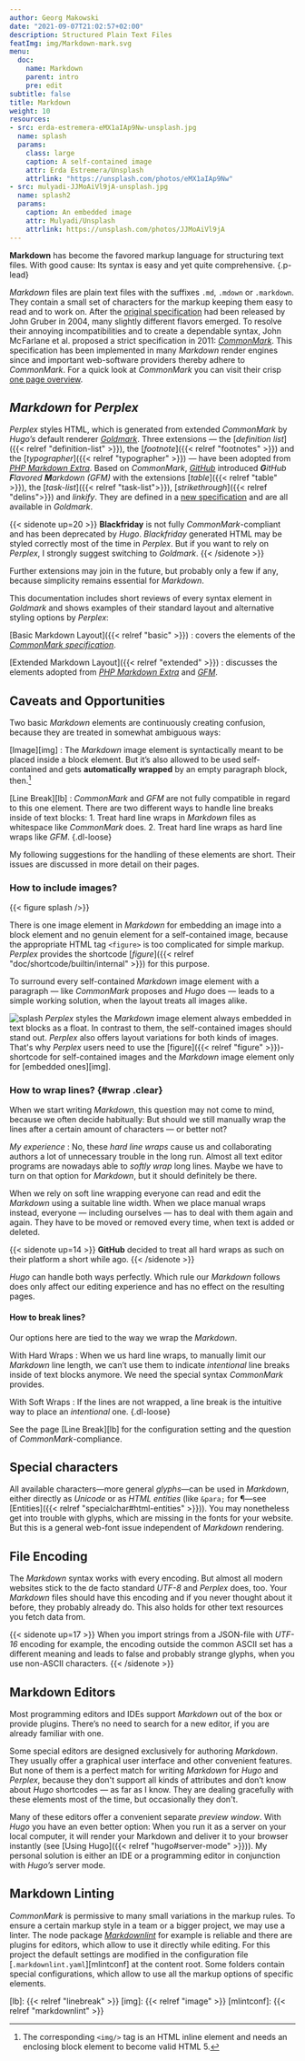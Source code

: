 ```yaml
---
author: Georg Makowski
date: "2021-09-07T21:02:57+02:00"
description: Structured Plain Text Files
featImg: img/Markdown-mark.svg
menu:
  doc:
    name: Markdown
    parent: intro
    pre: edit
subtitle: false
title: Markdown
weight: 10
resources:
- src: erda-estremera-eMX1aIAp9Nw-unsplash.jpg
  name: splash
  params:
    class: large
    caption: A self-contained image
    attr: Erda Estremera/Unsplash
    attrlink: "https://unsplash.com/photos/eMX1aIAp9Nw"
- src: mulyadi-JJMoAiVl9jA-unsplash.jpg
  name: splash2
  params:
    caption: An embedded image
    attr: Mulyadi/Unsplash
    attrlink: https://unsplash.com/photos/JJMoAiVl9jA
---
```


**Markdown** has become the favored markup language for structuring text files. With good cause: Its syntax is easy and yet quite comprehensive.
{.p-lead} <!--more-->

_Markdown_ files are plain text files with the suffixes `.md`, `.mdown` or `.markdown`. They contain a small set of characters for the markup keeping them easy to read and to work on. After the [original specification][omd] had been released by John Gruber in 2004, many slightly different flavors emerged. To resolve their annoying incompatibilities and to create a dependable syntax, John Mc&hairsp;Farlane et al. proposed a strict  specification in 2011: [_CommonMark_][cmark]. This specification has been implemented in many _Markdown_ render engines since and important web-software providers thereby adhere to _CommonMark_. For a quick look at _CommonMark_ you can visit their crisp [one page overview](https://CommonMark.org/help).

## _Markdown_ for _Perplex_

_Perplex_ styles HTML, which is generated from extended _CommonMark_ by _Hugo’s_ default renderer [_Goldmark_][gmark]. Three extensions — the [_definition list_]({{< relref "definition-list" >}}), the [_footnote_]({{< relref "footnotes" >}}) and the [_typographer_]({{< relref "typographer" >}}) — have been adopted from [_PHP Markdown Extra_][phpmex]. Based on _CommonMark_, [_GitHub_](https://github.com) introduced _**G**itHub **F**lavored **M**arkdown (GFM)_ with the extensions [_table_]({{< relref "table" >}}), the [_task-list_]({{< relref "task-list">}}), [_strikethrough_]({{< relref "delins">}}) and _linkify_. They are defined in a [new specification][gfmspec] and are all available in _Goldmark_.

{{< sidenote up=20 >}}
**Blackfriday** is not fully _CommonMark_-compliant and has been deprecated by _Hugo_. _Black&shy;fri&shy;day_ generated HTML may be styled correctly most of the time in _Perplex_. But if you want to rely on _Perplex_, I strongly suggest switching to _Goldmark_.
{{< /sidenote >}}

Further extensions may join in the future, but probably only a few if any, because simplicity remains essential for _Markdown_.

This documentation includes short reviews of every syntax element in _Goldmark_ and shows examples of their standard layout and alternative styling options by _Perplex_:

[Basic Markdown Layout]({{< relref "basic" >}})
: covers the elements of the [_CommonMark specification_][cmark].

[Extended Markdown Layout]({{< relref "extended" >}})
: discusses the elements adopted from [_PHP Markdown Extra_][phpmex] and [_GFM_][gfmspec].

## Caveats and Opportunities

Two basic _Markdown_ elements are continuously creating confusion, because they are treated in somewhat ambiguous ways:

[Image][img]
: The _Markdown_ image element is syntactically meant to be placed inside a block element. But it’s also allowed to be used self-contained and gets **automatically wrapped** by an empty paragraph block, then.[^1]

[Line Break][lb]
: _CommonMark_ and _GFM_ are not fully compatible in regard to this one element. There are two different ways to handle line breaks inside of text blocks:
    1. Treat hard line wraps in _Markdown_ files as whitespace like _CommonMark_ does.
    2. Treat hard line wraps as hard line wraps like _GFM_.
{.dl-loose}

My following suggestions for the handling of these elements are short. Their issues are discussed in more detail on their pages.

[^1]: The corresponding  `<img/>` tag is an HTML inline element and needs an enclosing block element to become valid HTML 5.

### How to include images?

{{< figure splash />}}

There is one image element in _Markdown_ for embedding an image into a block element and no genuin element for a self-contained image, because the appropriate HTML tag `<figure>` is too complicated for simple markup. _Perplex_ provides the shortcode [_figure_]({{< relref "doc/shortcode/builtin/internal" >}}) for this purpose.

To surround every self-contained _Markdown_ image element with a paragraph — like _CommonMark_ proposes and _Hugo_ does — leads to a simple working solution, when the layout treats all images alike.

![splash](splash2) _Perplex_ styles the _Markdown_ image element always embedded in text blocks as a float. In contrast to them, the self-contained images should stand out. _Perplex_ also offers layout variations for both kinds of images. That's why _Perplex_ users need to use the  [figure]({{< relref "figure" >}})-shortcode for self-contained images and the _Markdown_ image element only for [embedded ones][img].

### How to wrap lines? {#wrap .clear}

When we start writing _Markdown_, this question may not come to mind, because we often decide habitually: But should we still manually wrap the lines after a certain amount of characters — or better not?

_My experience_ : No, these _hard line wraps_ cause us and collaborating authors a lot of unnecessary trouble in the long run. Almost all text editor programs are nowadays able to _softly wrap_ long lines. Maybe we have to turn on that option for _Markdown_, but it should definitely be there.

When we rely on soft line wrapping everyone can read and edit the _Markdown_ using a suitable line width. When we place manual wraps instead, everyone — including ourselves — has to deal with them again and again. They have to be moved or removed every time, when text is added or deleted.

{{< sidenote up=14 >}}
**GitHub** decided to treat all hard wraps as such on their platform a short while ago.
{{< /sidenote >}}

_Hugo_ can handle both ways perfectly. Which rule our _Markdown_ follows does only affect our editing experience and has no effect on the resulting pages.

#### How to break lines?

Our options here are tied to the way we wrap the _Markdown_.

With Hard Wraps
: When we us hard line wraps, to manually limit our _Markdown_ line length, we can’t use them to indicate _intentional_ line breaks inside of text blocks anymore. We need the special syntax _CommonMark_ provides.

With Soft Wraps
: If the lines are not wrapped, a line break is the intuitive way to place an _intentional_ one.
{.dl-loose}

See the page [Line Break][lb] for the configuration setting and the question of _CommonMark_-compliance.

## Special characters
All available characters—more general _glyphs_—can be used in _Markdown_, either directly as _Unicode_ or as _HTML entities_ (like `&para;` for &para;—see [Entities]({{< relref "specialchar#html-entities" >}})). You may nonetheless get into trouble with glyphs, which are missing in the fonts for your website. But this is a general web-font issue independent of _Markdown_ rendering.

## File Encoding
The _Markdown_ syntax works with every encoding. But almost all modern websites stick to the de facto standard _UTF-8_ and _Perplex_ does, too. Your _Markdown_ files should have this encoding and if you never thought about it before, they probably already do. This also holds for other text resources you fetch data from.

{{< sidenote up=17 >}}
When you import strings from a JSON-file with _UTF-16_ encoding for example, the encoding outside the common ASCII set has a different meaning and leads to false and probably strange glyphs, when you use non-ASCII characters.
{{< /sidenote >}}

## Markdown Editors
Most programming editors and IDEs support _Markdown_ out of the box or provide plugins. There’s no need to search for a new editor, if you are already familiar with one.

Some special editors are designed exclusively for authoring _Markdown_. They usually offer a graphical user interface and other convenient features. But none of them is a perfect match for writing _Markdown_ for _Hugo_ and _Perplex_, because they don't support all kinds of attributes and don’t know about _Hugo_ shortcodes — as far as I know. They are dealing gracefully with these elements most of the time, but occasionally they don't.

Many of these editors offer a convenient separate _preview window_. With _Hugo_ you have an even better option: When you run it as a server on your local computer, it will render your Markdown and deliver it to your browser instantly (see [Using Hugo]({{< relref "hugo#server-mode"  >}})). My personal solution is either an IDE or a programming editor in conjunction with _Hugo’s_ server mode.

## Markdown Linting
_CommonMark_ is permissive to many small variations in the markup rules. To ensure a certain markup style in a team or a bigger project, we may use a linter. The node package [_Markdownlint_][mlint] for example is reliable and there are plugins for editors, which allow to use it directly while editing. For this project the default settings are modified in the configuration file [`.markdownlint.yaml`][mlintconf] at the content root. Some folders contain special configurations, which allow to use all the markup options of specific elements.  

[omd]: https://daringfireball.net/projects/markdown/ "Markdown project site by John Gruber"
[cmark]: https://CommonMark.org "CommonMark project site"
[gmark]: https://github.com/yuin/goldmark "Goldmark repository"
[phpmex]: https://michelf.ca/projects/php-markdown/extra/ "PHP Markdown Extra site"
[gfmspec]: https://github.github.com/gfm "GitHub Flavored Markdown Specification"
[mlint]: https://github.com/DavidAnson/markdownlint "Markdownlint"
[lb]: {{< relref "linebreak" >}}
[img]: {{< relref "image" >}}
[mlintconf]: {{< relref "markdownlint" >}}
